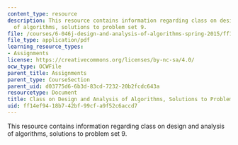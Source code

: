 ```yaml
---
content_type: resource
description: This resource contains information regarding class on design and analysis
  of algorithms, solutions to problem set 9.
file: /courses/6-046j-design-and-analysis-of-algorithms-spring-2015/ff14ef9418b742bf99cfa9f52c6accd7_MIT6_046JS15_pset9sols.pdf
file_type: application/pdf
learning_resource_types:
- Assignments
license: https://creativecommons.org/licenses/by-nc-sa/4.0/
ocw_type: OCWFile
parent_title: Assignments
parent_type: CourseSection
parent_uid: d03775d6-6b3d-83cd-7232-20b2fcdc643a
resourcetype: Document
title: Class on Design and Analysis of Algorithms, Solutions to Problem Set 9
uid: ff14ef94-18b7-42bf-99cf-a9f52c6accd7
---
```

This resource contains information regarding class on design and analysis of algorithms, solutions to problem set 9.